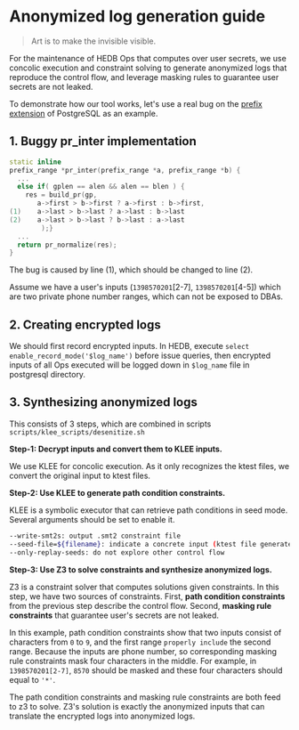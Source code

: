 # Anonymized log generation guide

> Art is to make the invisible visible.

For the maintenance of HEDB Ops that computes over user secrets, we use concolic execution and constraint solving to generate anonymized logs that reproduce the control flow, and leverage masking rules to guarantee user secrets are not leaked.

To demonstrate how our tool works, let's use a real bug on the [prefix extension](https://github.com/dimitri/prefix/issues/13) of PostgreSQL as an example.


## 1. Buggy pr_inter implementation
```cpp
static inline
prefix_range *pr_inter(prefix_range *a, prefix_range *b) {
  ...
  else if( gplen == alen && alen == blen ) {
    res = build_pr(gp,
       a->first > b->first ? a->first : b->first,
(1)    a->last > b->last ? a->last : b->last
(2)    a->last > b->last ? b->last : a->last
        );}
  ...
  return pr_normalize(res);
}
```
The bug is caused by line (1), which should be changed to line (2).

Assume we have a user's inputs (`1398570201`[2-7], `1398570201`[4-5]) which are two private phone number ranges, which can not be exposed to DBAs.

## 2. Creating encrypted logs

We should first record encrypted inputs. In HEDB, execute `select enable_record_mode('$log_name')` before issue queries, then encrypted inputs of all Ops executed will be logged down in `$log_name` file in postgresql directory.

## 3. Synthesizing anonymized logs

This consists of 3 steps, which are combined in scripts `scripts/klee_scripts/desenitize.sh`

**Step-1: Decrypt inputs and convert them to KLEE inputs.**

We use KLEE for concolic execution. As it only recognizes the ktest files, we convert the original input to ktest files.

**Step-2: Use KLEE to generate path condition constraints.**

KLEE is a symbolic executor that can retrieve path conditions in seed mode. Several arguments should be set to enable it.
```sh
--write-smt2s: output .smt2 constraint file
--seed-file=${filename}: indicate a concrete input (ktest file generated in the previous step)
--only-replay-seeds: do not explore other control flow
```

**Step-3: Use Z3 to solve constraints and synthesize anonymized logs.**

Z3 is a constraint solver that computes solutions given constraints. In this step, we have two sources of constraints. First, **path condition constraints** from the previous step describe the control flow. Second,  **masking rule constraints** that guarantee user's secrets are not leaked.

In this example, path condition constraints show that two inputs consist of characters from `0` to `9`, and the first range `properly include` the second range. Because the inputs are phone number, so corresponding masking rule constraints mask four characters in the middle. For example, in `1398570201[2-7]`, `8570` should be masked and these four characters should equal to `'*'`.

The path condition constraints and masking rule constraints are both feed to z3 to solve. Z3's solution is exactly the anonymized inputs that can translate the encrypted logs into anonymized logs.
